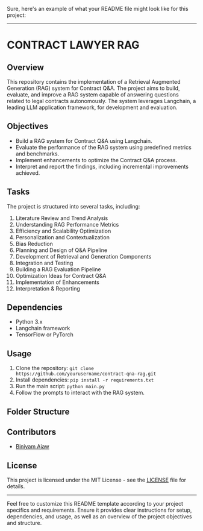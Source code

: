 Sure, here's an example of what your README file might look like for this project:

---

# CONTRACT LAWYER RAG

## Overview
This repository contains the implementation of a Retrieval Augmented Generation (RAG) system for Contract Q&A. The project aims to build, evaluate, and improve a RAG system capable of answering questions related to legal contracts autonomously. The system leverages Langchain, a leading LLM application framework, for development and evaluation.

## Objectives
- Build a RAG system for Contract Q&A using Langchain.
- Evaluate the performance of the RAG system using predefined metrics and benchmarks.
- Implement enhancements to optimize the Contract Q&A process.
- Interpret and report the findings, including incremental improvements achieved.

## Tasks
The project is structured into several tasks, including:
1. Literature Review and Trend Analysis
2. Understanding RAG Performance Metrics
3. Efficiency and Scalability Optimization
4. Personalization and Contextualization
5. Bias Reduction
6. Planning and Design of Q&A Pipeline
7. Development of Retrieval and Generation Components
8. Integration and Testing
9. Building a RAG Evaluation Pipeline
10. Optimization Ideas for Contract Q&A
11. Implementation of Enhancements
12. Interpretation & Reporting

## Dependencies
- Python 3.x
- Langchain framework
- TensorFlow or PyTorch

## Usage
1. Clone the repository: `git clone https://github.com/yourusername/contract-qna-rag.git`
2. Install dependencies: `pip install -r requirements.txt`
3. Run the main script: `python main.py`
4. Follow the prompts to interact with the RAG system.

## Folder Structure


## Contributors
- [Biniyam Ajaw](https://github.com/biniyam69)

## License
This project is licensed under the MIT License - see the [LICENSE](LICENSE) file for details.

---

Feel free to customize this README template according to your project specifics and requirements. Ensure it provides clear instructions for setup, dependencies, and usage, as well as an overview of the project objectives and structure.
